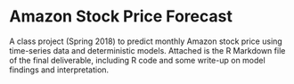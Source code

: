 # Amazon Stock Price Forecast

A class project (Spring 2018) to predict monthly Amazon stock price using time-series data and deterministic models. Attached is the R Markdown file of the final deliverable, including R code and some write-up on model findings and interpretation. 
